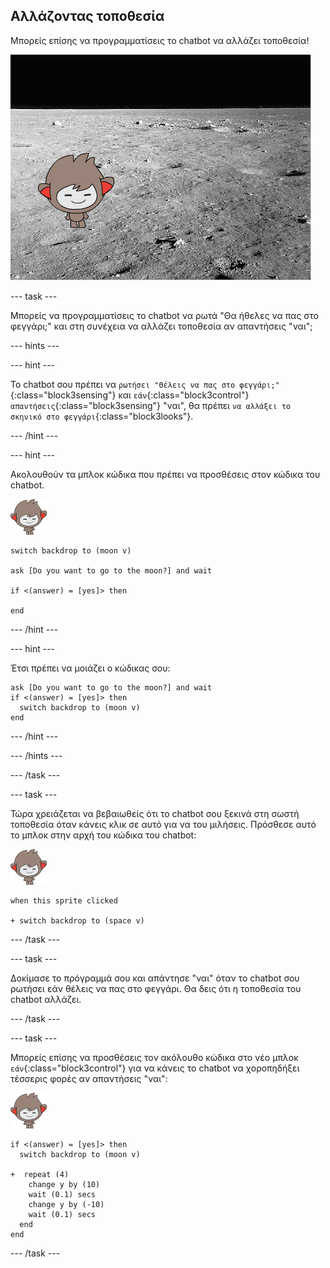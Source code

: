 ## Αλλάζοντας τοποθεσία

Μπορείς επίσης να προγραμματίσεις το chatbot να αλλάζει τοποθεσία!

![Δοκιμάζοντας ένα μεταβαλλόμενο υπόβαθρο](images/chatbot-backdrop-moon.png)

\--- task \---

Μπορείς να προγραμματίσεις το chatbot να ρωτά "Θα ήθελες να πας στο φεγγάρι;" και στη συνέχεια να αλλάζει τοποθεσία αν απαντήσεις "ναι";

\--- hints \---

\--- hint \---

Το chatbot σου πρέπει να `ρωτήσει "Θέλεις να πας στο φεγγάρι;"`{:class="block3sensing"} και `εάν`{:class="block3control"} `απαντήσεις`{:class="block3sensing"} "ναι", θα πρέπει `να αλλάξει το σκηνικό στο φεγγάρι`{:class="block3looks"}.

\--- /hint \---

\--- hint \---

Ακολουθούν τα μπλοκ κώδικα που πρέπει να προσθέσεις στον κώδικα του chatbot.

![nano sprite](images/nano-sprite.png)

```blocks3
switch backdrop to (moon v)

ask [Do you want to go to the moon?] and wait

if <(answer) = [yes]> then 

end
```

\--- /hint \---

\--- hint \---

Έτσι πρέπει να μοιάζει ο κώδικας σου:

```blocks3
ask [Do you want to go to the moon?] and wait
if <(answer) = [yes]> then 
  switch backdrop to (moon v)
end
```

\--- /hint \---

\--- /hints \---

\--- /task \---

\--- task \---

Τώρα χρειάζεται να βεβαιωθείς ότι το chatbot σου ξεκινά στη σωστή τοποθεσία όταν κάνεις κλικ σε αυτό για να του μιλήσεις. Πρόσθεσε αυτό το μπλοκ στην αρχή του κώδικα του chatbot:

![nano sprite](images/nano-sprite.png)

```blocks3
when this sprite clicked

+ switch backdrop to (space v)
```

\--- /task \---

\--- task \---

Δοκίμασε το πρόγραμμά σου και απάντησε "ναι" όταν το chatbot σου ρωτήσει εάν θέλεις να πας στο φεγγάρι. Θα δεις ότι η τοποθεσία του chatbot αλλάζει.

\--- /task \---

\--- task \---

Μπορείς επίσης να προσθέσεις τον ακόλουθο κώδικα στο νέο μπλοκ `εάν`{:class="block3control"} για να κάνεις το chatbot να χοροπηδήξει τέσσερις φορές αν απαντήσεις "ναι":

![nano sprite](images/nano-sprite.png)

```blocks3
if <(answer) = [yes]> then 
  switch backdrop to (moon v)

+  repeat (4) 
    change y by (10)
    wait (0.1) secs
    change y by (-10)
    wait (0.1) secs
  end
end
```

\--- /task \---